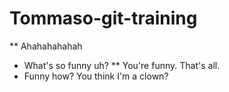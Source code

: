# Tommaso-git-training

** Ahahahahahah
* What's so funny uh?
** You're funny. That's all.
* Funny how? You think I'm a clown?
